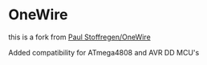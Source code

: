 # OneWire
this is a fork from [Paul Stoffregen/OneWire](https://github.com/PaulStoffregen/OneWire) 

Added compatibility for ATmega4808 and AVR DD MCU's
